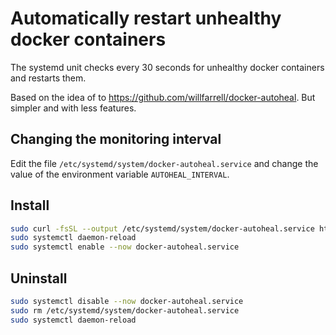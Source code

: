 # Automatically restart unhealthy docker containers

The systemd unit checks every 30 seconds for unhealthy docker containers and restarts them.

Based on the idea of to https://github.com/willfarrell/docker-autoheal. But simpler and with less features.

## Changing the monitoring interval

Edit the file `/etc/systemd/system/docker-autoheal.service` and change the value of the environment variable `AUTOHEAL_INTERVAL`.

## Install

```sh
sudo curl -fsSL --output /etc/systemd/system/docker-autoheal.service https://raw.githubusercontent.com/ioqy/docker-autoheal-systemd/master/docker-autoheal.service
sudo systemctl daemon-reload
sudo systemctl enable --now docker-autoheal.service
```

## Uninstall

```sh
sudo systemctl disable --now docker-autoheal.service
sudo rm /etc/systemd/system/docker-autoheal.service
sudo systemctl daemon-reload
```
